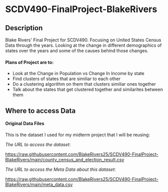 # SCDV490-FinalProject-BlakeRivers

## Description
Blake Rivers' Final Project for SCDV490.  Focusing on United States Census Data through the years.
Looking at the change in different demographics of states over the years and some of the causes behind those changes.

#### Plans of Project are to:
- Look at the Change in Population vs Change In Income by state 
- Find clusters of states that are similiar to each other
- Do a clustering algorithm on them that clusters similiar ones together
- Talk about the states that get clustered together and similarites between them



## Where to access Data

#### Original Data Files
This is the dataset I used for my midterm project that I will be reusing:

*The URL to access the dataset*:

https://raw.githubusercontent.com/BlakeRivers25/SCDV490-FinalProject-BlakeRivers/main/county_census_and_election_result.csv

*The URL to access the Meta Data about this dataset*:

https://raw.githubusercontent.com/BlakeRivers25/SCDV490-FinalProject-BlakeRivers/main/meta_data.csv
